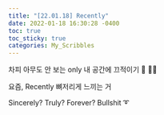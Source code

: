 ```yaml
---
title: "[22.01.18] Recently"
date: 2022-01-18 16:30:28 -0400
toc: true
toc_sticky: true
categories: My_Scribbles
---  
```


차피 아무도 안 보는 only 내 공간에 끄적이기 🌝 ✍🏻   

요즘, Recently 뼈저리게 느끼는 거    

Sincerely? Truly? Forever? Bullshit ➰    
